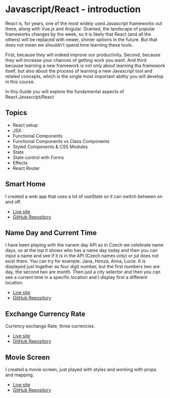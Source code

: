 # Javascript/React - introduction

React is, for years, one of the most widely used Javascript frameworks out there, along with Vue.js and Angular. Granted, the landscape of popular frameworks changes by the week, so it is likely that React (and all the others) will be replaced with newer, shinier options in the future. But that does not mean we shouldn't spend time learning these tools.

First, because they will indeed improve our productivity. Second, because they will increase your chances of getting work you want. And third because learning a new framework is not only about learning tha framework itself, but also about the process of learning a new Javascript tool and related concepts, which is the single most important ability you will develop in this course.

In this Guide you will explore the fundamental aspects of React.Javascript/React

## Topics

- React setup
- JSX
- Functional Components
- Functional Components vs Class Components
- Styled Components & CSS Modules
- State
- State control with Forms
- Effects
- React Router

## Smart Home

I created a web app that uses a lot of useState so it can switch between on and off.

- [Live site](https://smart-home-dashboard.netlify.app/)
- [GitHub Repository](https://github.com/liadensam/smart-home)

## Name Day and Current Time

I have been playing with the nanem day API as in Czech we celebrate name days, so at the top it shows who has a name day today and then you can input a name and see if it is in the API (Czech names only) or jut does not exist there. You can try for example: Jana, Honza, Anna, Lucie. It is displayed just together as four digit number, but the first numbers two are day, the second two are month. Then just a city selector and then you can see a current time in a specific location and I display first a different location.

- [Live site](https://name-days-and-current-time.netlify.app/)
- [GitHub Repository](https://github.com/liadensam/name-days)

## Exchange Currency Rate

Currency exchange Rate, three currencies.

- [Live site](https://exchange-currency-rate.netlify.app/)
- [GitHub Repository](https://github.com/liadensam/exchange-rates)

## Movie Screen

I created a movie screen, just played with styles and working with props and mapping.

- [Live site](https://movie-screen-ing.netlify.app/)
- [GitHub Repository](https://github.com/liadensam/movie-screen)
